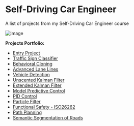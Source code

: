 # Self-Driving Car Engineer
A list of projects from my Self-Driving Car Engineer course

![image](https://user-images.githubusercontent.com/29335742/222955895-ae8bf979-9a70-457f-a208-c5795a9b8612.png)


**Projects Portfolio:**

* [Entry Project](https://github.com/AlessandroGulli/Self-DrivingCar-Engineer/tree/master/Udacity/1st%20Term/Entry%20Project)
* [Traffic Sign Classifier](https://github.com/AlessandroGulli/Self-DrivingCar-Engineer/tree/master/Udacity/1st%20Term/Traffic%20Sign%20Classifier%20Project)
* [Behavioral Cloning](https://github.com/AlessandroGulli/Self-DrivingCar-Engineer/tree/master/Udacity/1st%20Term/Behavioral%20Cloning%20Project)
* [Advanced Lane Lines](https://github.com/AlessandroGulli/Self-DrivingCar-Engineer/tree/master/Udacity/1st%20Term/Advanced%20Lane%20Lines%20Project)
* [Vehicle Detection](https://github.com/AlessandroGulli/Self-DrivingCar-Engineer/tree/master/Udacity/1st%20Term/Vehicle%20Detection%20Project)
* [Unscented Kalman Filter](https://github.com/AlessandroGulli/Self-DrivingCar-Engineer/tree/master/Udacity/2nd%20Term/Unscented%20Kalman%20Filter%20Project)
* [Extended Kalman Filter](https://github.com/AlessandroGulli/Self-DrivingCar-Engineer/tree/master/Udacity/2nd%20Term/Extended%20Kalman%20Filter%20Project)
* [Model Predictive Control](https://github.com/AlessandroGulli/Self-DrivingCar-Engineer/tree/master/Udacity/2nd%20Term/MPC%20Project)
* [PID Control](https://github.com/AlessandroGulli/Self-DrivingCar-Engineer/tree/master/Udacity/2nd%20Term/PID%20Control%20Project)
* [Particle Filter](https://github.com/AlessandroGulli/Self-DrivingCar-Engineer/tree/master/Udacity/2nd%20Term/Particle%20Filter%20Project)
* [Functional Safety - ISO26262](https://github.com/AlessandroGulli/Self-DrivingCar-Engineer/tree/master/Udacity/3rd%20Term/Functional%20Safety%20Project)
* [Path Planning](https://github.com/AlessandroGulli/Self-DrivingCar-Engineer/tree/master/Udacity/3rd%20Term/Path%20Planning%20Project)
* [Semantic Segmentation of Roads](https://github.com/AlessandroGulli/Self-DrivingCar-Engineer/tree/master/Udacity/3rd%20Term/Semantic%20Segmentation%20Project)
